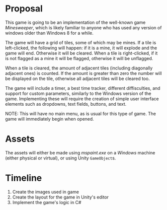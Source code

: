 # Proposal

This game is going to be an implementation of the well-known game *Minesweeper*, which is likely familiar to anyone who has used any version of windows older than Windows 8 for a while.

The game will have a grid of tiles, some of which may be mines. If a tile is left-clicked, the following will happen: if it is a mine, it will explode and the game will end. Otherwise it will be cleared. When a tile is right-clicked, if it is not flagged as a mine it will be flagged, otherwise it will be unflagged. 

When a tile is cleared, the amount of adjacent tiles (including diagonally adjacent ones) is counted. If the amount is greater than zero the number will be displayed on the tile, otherwise all adjacent tiles will be cleared too.

The game will include a timer, a best time tracker, different diffisculties, and support for custom parameters, similarly to the Windows version of the game. Implementing these will require the creation of simple user interface elements such as dropdowns, text fields, buttons, and text.

NOTE: This will have no main menu, as is usual for this type of game. The game will immediately begin when opened.

# Assets

The assets will either be made using *mspaint.exe* on a *Windows* machine (either physical or virtual), or using Unity `GameObject`s.

# Timeline

1. Create the images used in game
2. Create the layout for the game in Unity's editor
3. Implement the game's logic in C#